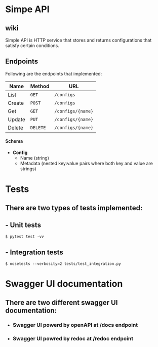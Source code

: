 # Simpe API


## wiki

Simple API is HTTP service that stores and returns configurations that satisfy certain conditions.

  
## Endpoints 

Following are the endpoints that implemented:

| Name   | Method      | URL
| ---    | ---         | ---
| List   | `GET`       | `/configs`
| Create | `POST`      | `/configs`
| Get    | `GET`       | `/configs/{name}`
| Update | `PUT` | `/configs/{name}`
| Delete | `DELETE`    | `/configs/{name}`


#### Schema

- **Config**
  - Name (string)
  - Metadata (nested key:value pairs where both key and value are strings)

# Tests

## There are two types of tests implemented:

## - **Unit tests**
```shell
$ pytest test -vv
```

## - **Integration tests**
```shell 
$ nosetests --verbosity=2 tests/test_integration.py
```

# Swagger UI documentation

## There are two different swagger UI documentation:

- ### Swagger UI powerd by openAPI at **/docs** endpoint
- ### Swagger UI powred by redoc at **/redoc** endpoint
